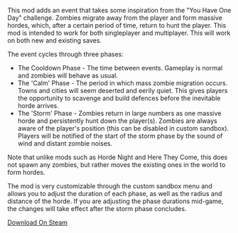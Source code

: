 This mod adds an event that takes some inspiration from the "You Have One Day" challenge. Zombies migrate away from the player and form massive hordes, which, after a certain period of time, return to hunt the player. This mod is intended to work for both singleplayer and multiplayer. This will work on both new and existing saves.

The event cycles through three phases:

- The Cooldown Phase - The time between events. Gameplay is normal and zombies will behave as usual.
- The 'Calm' Phase - The period in which mass zombie migration occurs. Towns and cities will seem deserted and eerily quiet. This gives players the opportunity to scavenge and build defences before the inevitable horde arrives.
- The 'Storm' Phase - Zombies return in large numbers as one massive horde and persistently hunt down the player(s). Zombies are always aware of the player's position (this can be disabled in custom sandbox). Players will be notified of the start of the storm phase by the sound of wind and distant zombie noises.

Note that unlike mods such as Horde Night and Here They Come, this does not spawn any zombies, but rather moves the existing ones in the world to form hordes.

The mod is very customizable through the custom sandbox menu and allows you to adjust the duration of each phase, as well as the radius and distance of the horde. If you are adjusting the phase durations mid-game, the changes will take effect after the storm phase concludes.

[Download On Steam](https://steamcommunity.com/sharedfiles/filedetails/?id=2953621037)
